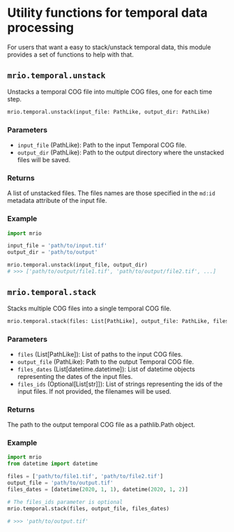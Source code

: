 # Utility functions for temporal data processing

For users that want a easy to stack/unstack temporal data, this module provides a set of functions to help with that.

## `mrio.temporal.unstack`

Unstacks a temporal COG file into multiple COG files, one 
for each time step.

```python
mrio.temporal.unstack(input_file: PathLike, output_dir: PathLike)
```

### Parameters

- `input_file` (PathLike): Path to the input Temporal COG file.
- `output_dir` (PathLike): Path to the output directory where the unstacked files will be saved.

### Returns

A list of unstacked files. The files names are those specified in the `md:id` metadata attribute of the input file.


### Example

```python
import mrio

input_file = 'path/to/input.tif'
output_dir = 'path/to/output'

mrio.temporal.unstack(input_file, output_dir)
# >>> ['path/to/output/file1.tif', 'path/to/output/file2.tif', ...]
```

## `mrio.temporal.stack`

Stacks multiple COG files into a single temporal COG file.

```python
mrio.temporal.stack(files: List[PathLike], output_file: PathLike, files_dates: List[datetime.datetime], files_ids: Optional[List[str]] = None) -> Path
```

### Parameters

- `files` (List[PathLike]): List of paths to the input COG files.
- `output_file` (PathLike): Path to the output Temporal COG file.
- `files_dates` (List[datetime.datetime]): List of datetime objects representing the dates of the input files.
- `files_ids` (Optional[List[str]]): List of strings representing the ids of the input files. If not provided, the filenames will be used.

### Returns

The path to the output temporal COG file as a pathlib.Path object.

### Example

```python
import mrio
from datetime import datetime

files = ['path/to/file1.tif', 'path/to/file2.tif']
output_file = 'path/to/output.tif'
files_dates = [datetime(2020, 1, 1), datetime(2020, 1, 2)]

# The files_ids parameter is optional
mrio.temporal.stack(files, output_file, files_dates)

# >>> 'path/to/output.tif'
```

